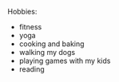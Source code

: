 Hobbies:
  * fitness
  * yoga
  * cooking and baking
  * walking my dogs
  * playing games with my kids
  * reading
